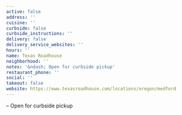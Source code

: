 ```yaml
---
active: false
address: ''
cuisine: ''
curbside: false
curbside_instructions: ''
delivery: false
delivery_service_websites: ''
hours: ''
name: Texas Roadhouse
neighborhood: ''
notes: '&ndash; Open for curbside pickup'
restaurant_phone: ''
social: ''
takeout: false
website: https://www.texasroadhouse.com/locations/oregon/medford
---
```


&ndash; Open for curbside pickup